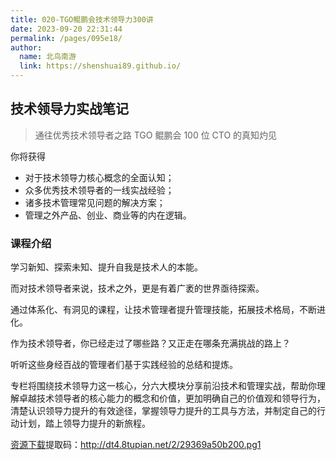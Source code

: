 ```yaml
---
title: 020-TGO鲲鹏会技术领导力300讲
date: 2023-09-20 22:31:44
permalink: /pages/095e18/
author:
  name: 北鸟南游
  link: https://shenshuai89.github.io/
---
```


## 技术领导力实战笔记

> 通往优秀技术领导者之路
> TGO 鲲鹏会 100 位 CTO 的真知灼见

你将获得

- 对于技术领导力核心概念的全面认知；
- 众多优秀技术领导者的一线实战经验；
- 诸多技术管理常见问题的解决方案；
- 管理之外产品、创业、商业等的内在逻辑。

### 课程介绍

学习新知、探索未知、提升自我是技术人的本能。

而对技术领导者来说，技术之外，更是有着广袤的世界亟待探索。

通过体系化、有洞见的课程，让技术管理者提升管理技能，拓展技术格局，不断进化。

作为技术领导者，你已经走过了哪些路？又正走在哪条充满挑战的路上？

听听这些身经百战的管理者们基于实践经验的总结和提炼。

专栏将围绕技术领导力这一核心，分六大模块分享前沿技术和管理实战，帮助你理解卓越技术领导者的核心能力的概念和价值，更加明确自己的价值观和领导行为，清楚认识领导力提升的有效途径，掌握领导力提升的工具与方法，并制定自己的行动计划，踏上领导力提升的新旅程。

[资源下载](https://pan.baidu.com/s/1DuHOg4TPUJjLwghI97NcxQ)提取码：http://dt4.8tupian.net/2/29369a50b200.pg1

